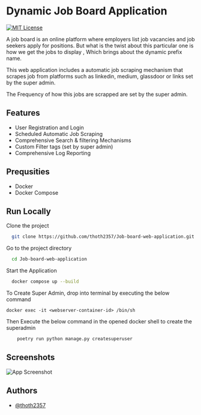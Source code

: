 
# Dynamic Job Board Application
[![MIT License](https://img.shields.io/badge/License-MIT-green.svg)](https://choosealicense.com/licenses/mit/)  

A job board is an online platform where employers list job vacancies and job seekers apply for positions. But what is the twist about this particular one is how we get the jobs to display , Which brings about the dynamic prefix name. 

This web application includes a automatic job scraping mechanism that scrapes job from platforms such as linkedin, medium, glassdoor or links set by the super admin.


The Frequency of how this jobs are scrapped are set by the super admin.







## Features

- User Registration and Login
- Scheduled Automatic Job Scraping
- Comprehensive Search & filtering Mechanisms
- Custom Filter tags (set by super admin)
- Comprehensive Log Reporting




## Prequsities

- Docker
- Docker Compose

## Run Locally

Clone the project

```bash
  git clone https://github.com/thoth2357/Job-board-web-application.git
```

Go to the project directory

```bash
  cd Job-board-web-application
```

Start the Application 

```bash
  docker compose up --build
```
To Create Super Admin, drop into terminal by executing the below command

```docker
docker exec -it <webserver-container-id> /bin/sh
```
Then Execute the below command in the opened docker shell to create the superadmin  

```bash
    poetry run python manage.py createsuperuser
```




## Screenshots

![App Screenshot](https://via.placeholder.com/468x300?text=App+Screenshot+Here)


## Authors

- [@thoth2357](https://www.github.com/thoth2357)


